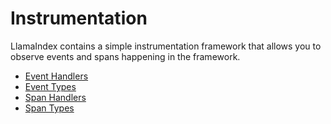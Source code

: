 # Instrumentation

LlamaIndex contains a simple instrumentation framework that allows you to
observe events and spans happening in the framework.

- [Event Handlers](/python/framework/api_reference/instrumentation/event_handlers)
- [Event Types](/python/framework/api_reference/instrumentation/event_types)
- [Span Handlers](/python/framework/api_reference/instrumentation/span_handlers)
- [Span Types](/python/framework/api_reference/instrumentation/span_types)
